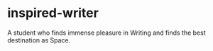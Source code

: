 # inspired-writer
A student who finds immense pleasure in Writing and finds the best destination as Space.
